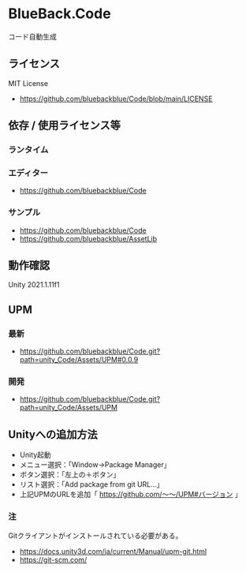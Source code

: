 # BlueBack.Code
コード自動生成

## ライセンス
MIT License
* https://github.com/bluebackblue/Code/blob/main/LICENSE

## 依存 / 使用ライセンス等
### ランタイム
### エディター
* https://github.com/bluebackblue/Code
### サンプル
* https://github.com/bluebackblue/Code
* https://github.com/bluebackblue/AssetLib

## 動作確認
Unity 2021.1.11f1

## UPM
### 最新
* https://github.com/bluebackblue/Code.git?path=unity_Code/Assets/UPM#0.0.9
### 開発
* https://github.com/bluebackblue/Code.git?path=unity_Code/Assets/UPM

## Unityへの追加方法
* Unity起動
* メニュー選択：「Window->Package Manager」
* ボタン選択：「左上の＋ボタン」
* リスト選択：「Add package from git URL...」
* 上記UPMのURLを追加「 https://github.com/～～/UPM#バージョン 」
### 注
Gitクライアントがインストールされている必要がある。
* https://docs.unity3d.com/ja/current/Manual/upm-git.html
* https://git-scm.com/

